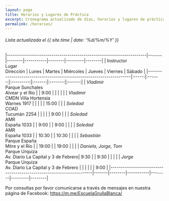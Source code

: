 ```yaml
---
layout: page
title: Horarios y Lugares de Práctica
excerpt: Cronograma actualizado de días, horarios y lugares de práctica.
permalink: /horarios/
---
```

###### Lista actualizada el {{ site.time | date: '%d/%m/%Y' }}

|---------------------------------------------------------------------|-------|--------|-----------|--------|---------|--------|
| Instructor<br/>Lugar<br/>Dirección                                  | Lunes | Martes | Miércoles | Jueves | Viernes | Sábado |
|---------------------------------------------------------------------|:-----:|:------:|:---------:|:------:|:-------:|:------:|
| _Vladimir_<br/>Parque Sunchales<br/>Alvear y el Río                 |       |  9:00  |           |        |         |        |
| _Vladimir_<br/>CMDN Villa Hortensia<br/>Warnes 1917                 |       |        |           |        | 15:00   |        |
| _Soledad_<br/>COAD<br/>Tucumán 2254                                 |       |        |           |        |  9:00   |        |
| _Soledad_<br/>AMR<br/>España 1033                                   |       |  9:00  |           |  9:00  |         |        |
| _Soledad_<br/>AMR<br/>España 1033                                   |       | 10:30  |           | 10:30  |         |        |
| _Sebastián_<br/>Parque España<br/>Mitre y el Río                    |       | 19:00  |           | 19:00  |         |        |
| _Daniela, Jorge, Tom_<br/>Parque Urquiza<br/>Av. Diario La Capital y 3 de Febrero|  9:30 |        |  9:30     |        |         |        |
| _Jorge_<br/>Parque Urquiza<br/>Av. Diario La Capital y 3 de Febrero |       |        |           |        |         |  9:00  |
|---------------------------------------------------------------------|-------|--------|-----------|--------|---------|--------|


Por consultas por favor comunicarse a través de mensajes en nuestra página de Facebook: <https://m.me/EscuelaGrullaBlanca/>

<!--
| _Gabriel_<br/>Plataforma Lavarden<br/>Mendoza 1085                  |  9:30 |        |  9:30     |        |         |        |
| _Daniela_<br/>Casa Fractal<br/>España 1858                          |       | 18:00  |           |        |         |        |
-->

